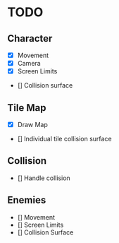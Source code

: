 # TODO

## Character

- [x] Movement
- [x] Camera
- [x] Screen Limits
- [] Collision surface

## Tile Map

- [x] Draw Map
- [] Individual tile collision surface

## Collision

- [] Handle collision

## Enemies

- [] Movement
- [] Screen Limits
- [] Collision Surface
